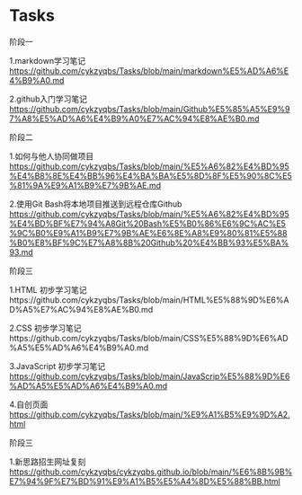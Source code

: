 # Tasks
阶段一  

1.markdown学习笔记 https://github.com/cykzyqbs/Tasks/blob/main/markdown%E5%AD%A6%E4%B9%A0.md  

2.github入门学习笔记 https://github.com/cykzyqbs/Tasks/blob/main/Github%E5%85%A5%E9%97%A8%E5%AD%A6%E4%B9%A0%E7%AC%94%E8%AE%B0.md  

阶段二  

1.如何与他人协同做项目 https://github.com/cykzyqbs/Tasks/blob/main/%E5%A6%82%E4%BD%95%E4%B8%8E%E4%BB%96%E4%BA%BA%E5%8D%8F%E5%90%8C%E5%81%9A%E9%A1%B9%E7%9B%AE.md  

2.使用Git Bash将本地项目推送到远程仓库Github  
https://github.com/cykzyqbs/Tasks/blob/main/%E5%A6%82%E4%BD%95%E4%BD%BF%E7%94%A8Git%20Bash%E5%B0%86%E6%9C%AC%E5%9C%B0%E9%A1%B9%E7%9B%AE%E6%8E%A8%E9%80%81%E5%88%B0%E8%BF%9C%E7%A8%8B%20Github%20%E4%BB%93%E5%BA%93.md  

阶段三  

1.HTML 初步学习笔记https://github.com/cykzyqbs/Tasks/blob/main/HTML%E5%88%9D%E6%AD%A5%E7%AC%94%E8%AE%B0.md  


2.CSS   初步学习笔记https://github.com/cykzyqbs/Tasks/blob/main/CSS%E5%88%9D%E6%AD%A5%E5%AD%A6%E4%B9%A0.md  


3.JavaScript 初步学习笔记 https://github.com/cykzyqbs/Tasks/blob/main/JavaScrip%E5%88%9D%E6%AD%A5%E5%AD%A6%E4%B9%A0.md  
 
4.自创页面 https://github.com/cykzyqbs/Tasks/blob/main/%E9%A1%B5%E9%9D%A2.html

阶段三

1.新思路招生网址复刻 https://github.com/cykzyqbs/cykzyqbs.github.io/blob/main/%E6%8B%9B%E7%94%9F%E7%BD%91%E9%A1%B5%E5%A4%8D%E5%88%BB.html


